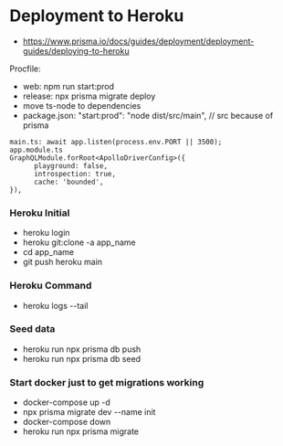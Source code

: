 # Deployment to Heroku
* https://www.prisma.io/docs/guides/deployment/deployment-guides/deploying-to-heroku

Procfile:
* web: npm run start:prod
* release: npx prisma migrate deploy
* move ts-node to dependencies
* package.json: "start:prod": "node dist/src/main",
// src because of prisma
```
main.ts: await app.listen(process.env.PORT || 3500);
app.module.ts
GraphQLModule.forRoot<ApolloDriverConfig>({
      playground: false,
      introspection: true,
      cache: 'bounded',
}),
```
### Heroku Initial
* heroku login
* heroku git:clone -a app_name
* cd app_name
* git push heroku main

### Heroku Command
* heroku logs --tail

### Seed data
* heroku run npx prisma db push
* heroku run npx prisma db seed

### Start docker just to get migrations working
* docker-compose up -d
* npx prisma migrate dev --name init
* docker-compose down
* heroku run npx prisma migrate